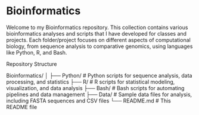 # Bioinformatics

Welcome to my Bioinformatics repository. This collection contains various bioinformatics analyses and scripts that I have developed for classes and projects. Each folder/project focuses on different aspects of computational biology, from sequence analysis to comparative genomics, using languages like Python, R, and Bash.

Repository Structure

Bioinformatics/
│
├── Python/         # Python scripts for sequence analysis, data processing, and statistics
├── R/              # R scripts for statistical modeling, visualization, and data analysis
├── Bash/           # Bash scripts for automating pipelines and data management
├── Data/           # Sample data files for analysis, including FASTA sequences and CSV files
└── README.md       # This README file
